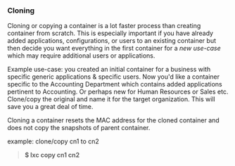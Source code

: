 ### Cloning 

Cloning or copying a container is a lot faster process than creating container from scratch.  This is especially important if you have already added applications, configurations, or users to an existing container but then decide you want everything in the first container for a *new use-case* which may require additional users or applications.

Example use-case:  you created an initial container for a business with specific generic applications & specific users.  Now you'd like a container specific to the Accounting Department which contains added applications pertinent to Accounting.  Or perhaps new for Human Resources or Sales etc.   Clone/copy the original and name it for the target organization.   This will save you a great deal of time.

Cloning a container resets the MAC address for the cloned container and does not copy the snapshots of parent container.

example: clone/copy cn1 to cn2

> **$ lxc copy cn1 cn2**
